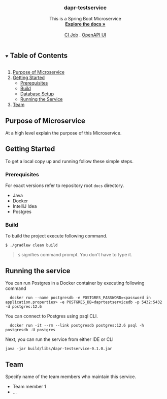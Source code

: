 

<div align="center">
  <h3 align="center">dapr-testservice</h3>
  <p align="center">
    This is a Spring Boot Microservice
    <br />
    <a href="./docs"><strong>Explore the docs »</strong></a>
    <br />
    <br />
    <a href="ci_job_url">CI Job</a>
    .
    <a href="http://localhost:12568/api-docs/swagger-ui/">OpenAPI UI</a>
  </p>
</div>


<!-- TABLE OF CONTENTS -->
<details open="open">
  <summary><h2 style="display: inline-block">Table of Contents</h2></summary>
  <ol>
    <li>
      <a href="#purpose-of-microservice">Purpose of Microservice</a>
    </li>
    <li>
      <a href="#getting-started">Getting Started</a>
      <ul>
        <li><a href="#prerequisites">Prerequisites</a></li>
        <li><a href="#build">Build</a></li>
        <li><a href="#database-setup">Database Setup</a></li>
        <li><a href="#running-the-service">Running the Service</a></li>
      </ul>
    </li>
    <li><a href="#team">Team</a></li>
  </ol>
</details>


## Purpose of Microservice

At a high level explain the purpose of this Microservice.


<!-- GETTING STARTED -->
## Getting Started

To get a local copy up and running follow these simple steps.

### Prerequisites

For exact versions refer to repository root `docs` directory.

* Java
* Docker
* IntelliJ Idea
* Postgres

### Build

To build the project execute following command.

```
$ ./gradlew clean build
```

> `$` signifies command prompt. You don't have to type it.


## Running the service

You can run Postgres in a Docker container by executing following command

```
  docker run --name postgresdb -e POSTGRES_PASSWORD=<password in application.properties> -e POSTGRES_DB=daprtestservicedb -p 5432:5432 -d postgres:12.6
```
You can connect to Postgres using psql CLI.

```
  docker run -it --rm --link postgresdb postgres:12.6 psql -h postgresdb -U postgres
```

Next, you can run the service from either IDE or CLI

```
java -jar build/libs/dapr-testservice-0.1.0.jar
```

## Team

Specify name of the team members who maintain this service.

* Team member 1
* ...

